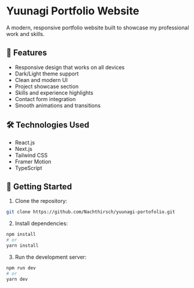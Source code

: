 # Yuunagi Portfolio Website

A modern, responsive portfolio website built to showcase my professional work and skills.

## 🌟 Features

- Responsive design that works on all devices
- Dark/Light theme support
- Clean and modern UI
- Project showcase section
- Skills and experience highlights
- Contact form integration
- Smooth animations and transitions

## 🛠️ Technologies Used

- React.js
- Next.js
- Tailwind CSS
- Framer Motion
- TypeScript

## 🚀 Getting Started

1. Clone the repository:

```bash
git clone https://github.com/Nachthirsch/yuunagi-portofolio.git
```

2. Install dependencies:

```bash
npm install
# or
yarn install
```

3. Run the development server:

```bash
npm run dev
# or
yarn dev
```
